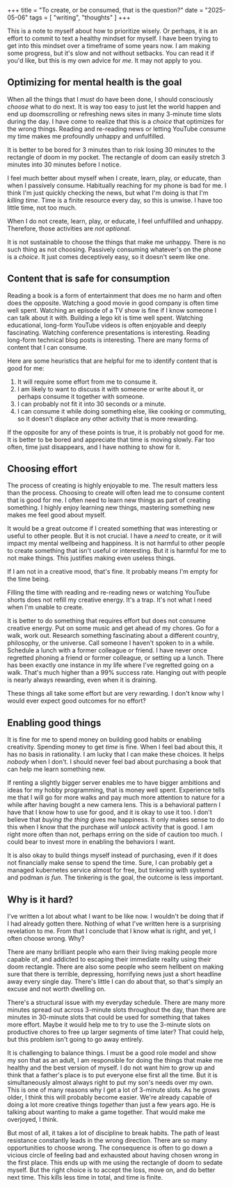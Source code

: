 +++
title = "To create, or be consumed, that is the question?"
date = "2025-05-06"
tags = [
    "writing", "thoughts"
]
+++

This is a note to myself about how to prioritize wisely. Or perhaps, it is an effort to commit to text a healthy mindset for myself. I have been trying to get into this mindset over a timeframe of some years now. I am making some progress, but it's slow and not without setbacks. You can read it if you'd like, but this is my own advice for _me_. It may not apply to you.

## Optimizing for mental health is the goal

When all the things that I _must_ do have been done, I should consciously _choose_ what to do next. It is way too easy to just let the world happen and end up doomscrolling or refreshing news sites in many 3-minute time slots during the day. I have come to realize that this is a _choice_ that optimizes for the wrong things. Reading and re-reading news or letting YouTube consume my time makes me profoundly unhappy and unfulfilled. 

It is better to be bored for 3 minutes than to risk losing 30 minutes to the rectangle of doom in my pocket. The rectangle of doom can easily stretch 3 minutes into 30 minutes before I notice.

I feel much better about myself when I create, learn, play, or educate, than when I passively consume. Habitually reaching for my phone is bad for me. I think I'm just quickly checking the news, but what I'm doing is that I'm _killing time_. Time is a finite resource every day, so this is unwise. I have too little time, not too much.

When I do not create, learn, play, or educate, I feel unfulfilled and unhappy. Therefore, those activities are _not optional_.

It is not sustainable to choose the things that make me unhappy. There is no such thing as not choosing. Passively consuming whatever's on the phone is a _choice_. It just comes deceptively easy, so it doesn't seem like one.

## Content that is safe for consumption

Reading a book is a form of entertainment that does me no harm and often does the opposite. Watching a good movie in good company is often time well spent. Watching an episode of a TV show is fine if I know someone I can talk about it with. Building a lego kit is time well spent. Watching educational, long-form YouTube videos is often enjoyable and deeply fascinating. Watching conference presentations is interesting. Reading long-form technical blog posts is interesting. There are many forms of content that I can consume.

Here are some heuristics that are helpful for me to identify content that is good for me:

1. It will require some effort from me to consume it.
2. I am likely to want to discuss it with someone or write about it, or perhaps consume it together with someone.
3. I can probably not fit it into 30 seconds or a minute.
4. I can consume it while doing something else, like cooking or commuting, so it doesn't displace any other activity that is more rewarding.

If the opposite for any of these points is true, it is probably not good for me. It is better to be bored and appreciate that time is moving slowly. Far too often, time just disappears, and I have nothing to show for it.

## Choosing effort

The process of creating is highly enjoyable to me. The result matters less than the process. Choosing to create will often lead me to consume content that is good for me. I often need to learn new things as part of creating something. I highly enjoy learning new things, mastering something new makes me feel good about myself.

It would be a great outcome if I created something that was interesting or useful to other people. But it is not crucial. I have a _need_ to create, or it will impact my mental wellbeing and happiness. It is not harmful to other people to create something that isn't useful or interesting. But it is harmful for me to not make things. This justifies making even useless things.

If I am not in a creative mood, that's fine. It probably means I'm empty for the time being.

Filling the time with reading and re-reading news or watching YouTube shorts does not refill my creative energy. It's a trap. It's not what I need when I'm unable to create.

It is better to do something that requires effort but does not consume creative energy. Put on some music and get ahead of my chores. Go for a walk, work out. Research something fascinating about a different country, philosophy, or the universe. Call someone I haven't spoken to in a while. Schedule a lunch with a former colleague or friend. I have never once regretted phoning a friend or former colleague, or setting up a lunch. There has been exactly one instance in my life where I've regretted going on a walk. That's much higher than a 99% success rate. Hanging out with people is nearly always rewarding, even when it is draining.

These things all take some effort but are very rewarding. I don't know why I would ever expect good outcomes for no effort?

##  Enabling good things

It is fine for me to spend money on building good habits or enabling creativity. Spending money to get _time_ is fine. When I feel bad about this, it has no basis in rationality. I am lucky that I can make these choices. It helps _nobody_ when I don't. I should never feel bad about purchasing a book that can help me learn something new.

If renting a slightly bigger server enables me to have bigger ambitions and ideas for my hobby programming, that is money well spent. Experience tells me that I will go for more walks and pay much more attention to nature for a while after having bought a new camera lens. This is a behavioral pattern I have that I know how to use for good, and it is okay to use it too. I don't believe that _buying the thing_ gives me happiness. It only makes sense to do this when I know that the purchase _will unlock_ activity that is good. I am right more often than not, perhaps erring on the side of caution too much. I could bear to invest more in enabling the behaviors I want. 

It is also okay to build things myself instead of purchasing, even if it does not financially make sense to spend the time. Sure, I can probably get a managed kubernetes service almost for free, but tinkering with systemd and podman _is fun_. The tinkering is the goal, the outcome is less important.

## Why is it hard?

I've written a lot about what I want to be like now. I wouldn't be doing that if I had already gotten there. Nothing of what I've written here is a surprising revelation to me. From that I conclude that I know what is right, and yet, I often choose wrong. Why?

There are many brilliant people who earn their living making people more capable of, and addicted to escaping their immediate reality using their doom rectangle. There are also some people who seem hellbent on making sure that there is terrible, depressing, horrifying news just a short headline away every single day. There's little I can do about that, so that's simply an excuse and not worth dwelling on.

There's a structural issue with my everyday schedule. There are many more minutes spread out across 3-minute slots throughout the day, than there are minutes in 30-minute slots that could be used for something that takes more effort. Maybe it would help me to try to use the 3-minute slots on productive chores to free up larger segments of time later? That could help, but this problem isn't going to go away entirely.

It is challenging to balance things. I must be a good role model and show my son that as an adult, I am responsible for doing the things that make me healthy and the best version of myself. I do not want him to grow up and think that a father's place is to put everyone else first all the time. But it is simultaneously almost always right to put my son's needs over my own. This is one of many reasons why I get a lot of 3-minute slots. As he grows older, I think this will probably become easier. We're already capable of doing a lot more creative things _together_ than just a few years ago. He is talking about wanting to make a game together. That would make me overjoyed, I think.

But most of all, it takes a lot of discipline to break habits. The path of least resistance constantly leads in the wrong direction. There are so many opportunities to choose wrong. The consequence is often to go down a vicious circle of feeling bad and exhausted about having chosen wrong in the first place. This ends up with me using the rectangle of doom to sedate myself. But the right choice is to accept the loss, move on, and do better next time. This kills less time in total, and time is finite.